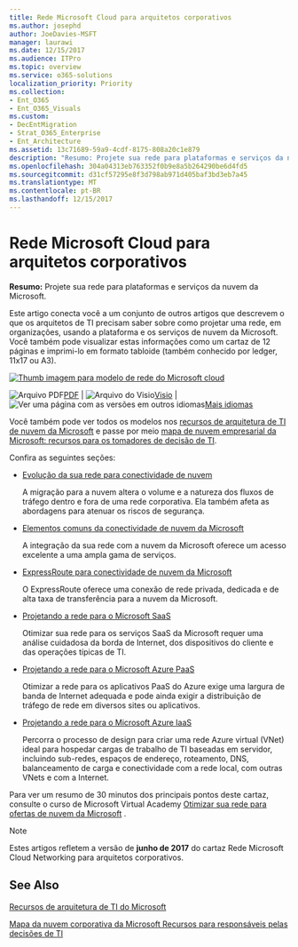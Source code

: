 ```yaml
---
title: Rede Microsoft Cloud para arquitetos corporativos
ms.author: josephd
author: JoeDavies-MSFT
manager: laurawi
ms.date: 12/15/2017
ms.audience: ITPro
ms.topic: overview
ms.service: o365-solutions
localization_priority: Priority
ms.collection:
- Ent_O365
- Ent_O365_Visuals
ms.custom:
- DecEntMigration
- Strat_O365_Enterprise
- Ent_Architecture
ms.assetid: 13c71689-59a9-4cdf-8175-808a20c1e879
description: "Resumo: Projete sua rede para plataformas e serviços da nuvem da Microsoft."
ms.openlocfilehash: 304a04313eb763352f0b9e8a5b264290be6d4fd5
ms.sourcegitcommit: d31cf57295e8f3d798ab971d405baf3bd3eb7a45
ms.translationtype: MT
ms.contentlocale: pt-BR
ms.lasthandoff: 12/15/2017
---
```

# <a name="microsoft-cloud-networking-for-enterprise-architects"></a>Rede Microsoft Cloud para arquitetos corporativos

 **Resumo:** Projete sua rede para plataformas e serviços da nuvem da Microsoft.
  
Este artigo conecta você a um conjunto de outros artigos que descrevem o que os arquitetos de TI precisam saber sobre como projetar uma rede, em organizações, usando a plataforma e os serviços de nuvem da Microsoft. Você também pode visualizar estas informações como um cartaz de 12 páginas e imprimi-lo em formato tabloide (também conhecido por ledger, 11x17 ou A3).
  
[![Thumb imagem para modelo de rede do Microsoft cloud](images/95e8ab6a-b4d0-4836-acc1-b0b77ebf46e6.png)  
](https://go.microsoft.com/fwlink/p/?linkid=842073)
  
![Arquivo PDF](images/ITPro_Other_PDFicon.png)[PDF](https://go.microsoft.com/fwlink/p/?linkid=842073) | ![Arquivo do Visio](images/ITPro_Other_VisioIcon.jpg)[Visio](https://go.microsoft.com/fwlink/p/?linkid=842074) | ![Ver uma página com as versões em outros idiomas](images/e16c992d-b0f8-48ae-bf44-db7a9fcaab9e.png)[Mais idiomas](https://www.microsoft.com/download/details.aspx?id=54425)
  
Você também pode ver todos os modelos nos [recursos de arquitetura de TI de nuvem da Microsoft](microsoft-cloud-it-architecture-resources.md) e passe por meio [mapa de nuvem empresarial da Microsoft: recursos para os tomadores de decisão de TI](https://aka.ms/cloudarchitecture).
  
Confira as seguintes seções:
  
- [Evolução da sua rede para conectividade de nuvem](evolving-your-network-for-cloud-connectivity.md)
    
    A migração para a nuvem altera o volume e a natureza dos fluxos de tráfego dentro e fora de uma rede corporativa. Ela também afeta as abordagens para atenuar os riscos de segurança.
    
- [Elementos comuns da conectividade de nuvem da Microsoft](common-elements-of-microsoft-cloud-connectivity.md)
    
    A integração da sua rede com a nuvem da Microsoft oferece um acesso excelente a uma ampla gama de serviços.
    
- [ExpressRoute para conectividade de nuvem da Microsoft](expressroute-for-microsoft-cloud-connectivity.md)
    
    O ExpressRoute oferece uma conexão de rede privada, dedicada e de alta taxa de transferência para a nuvem da Microsoft.
    
- [Projetando a rede para o Microsoft SaaS](designing-networking-for-microsoft-saas.md)
    
    Otimizar sua rede para os serviços SaaS da Microsoft requer uma análise cuidadosa da borda de Internet, dos dispositivos do cliente e das operações típicas de TI.
    
- [Projetando a rede para o Microsoft Azure PaaS](designing-networking-for-microsoft-azure-paas.md)
    
    Otimizar a rede para os aplicativos PaaS do Azure exige uma largura de banda de Internet adequada e pode ainda exigir a distribuição de tráfego de rede em diversos sites ou aplicativos.
    
- [Projetando a rede para o Microsoft Azure IaaS](designing-networking-for-microsoft-azure-iaas.md)
    
    Percorra o processo de design para criar uma rede Azure virtual (VNet) ideal para hospedar cargas de trabalho de TI baseadas em servidor, incluindo sub-redes, espaços de endereço, roteamento, DNS, balanceamento de carga e conectividade com a rede local, com outras VNets e com a Internet.
    
Para ver um resumo de 30 minutos dos principais pontos deste cartaz, consulte o curso de Microsoft Virtual Academy [Otimizar sua rede para ofertas de nuvem da Microsoft](https://mva.microsoft.com/en-US/training-courses/optimize-your-network-for-microsoft-cloud-offerings-17743) .
  
> [!NOTE]
> Estes artigos refletem a versão de **junho de 2017** do cartaz Rede Microsoft Cloud Networking para arquitetos corporativos.
  
## <a name="see-also"></a>See Also

[Recursos de arquitetura de TI do Microsoft](microsoft-cloud-it-architecture-resources.md)

[Mapa da nuvem corporativa da Microsoft Recursos para responsáveis pelas decisões de TI](https://sway.com/FJ2xsyWtkJc2taRD)



